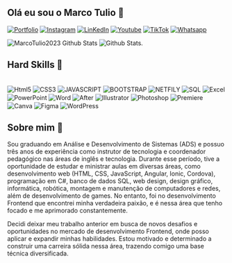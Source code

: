 ## Olá eu sou o Marco Tulio 👋

[![Portfolio](https://img.shields.io/website-up-down-green-red/http/monip.org.svg)](https://portfoliotulio.netlify.app/#inicio)
[![Instagram](https://img.shields.io/badge/Instagram-E4405F?style=for-the-badge&logo=instagram&logoColor=white)](https://instagram.com/tulio_freitas034)
[![LinKedIn](https://img.shields.io/badge/LinkedIn-0077B5?style=for-the-badge&logo=linkedin&logoColor=white)](https://www.linkedin.com/in/marcotuliofreitas110/)
[![Youtube](https://img.shields.io/badge/YouTube-FF0000?style=for-the-badge&logo=youtube&logoColor=white)](https://www.youtube.com/@tulio0639)
[![TikTok](https://img.shields.io/badge/TikTok-000000?style=for-the-badge&logo=tiktok&logoColor=white)](https://www.tiktok.com/@tulio.edits06)
[![Whatsapp](https://img.shields.io/badge/WhatsApp-25D366?style=for-the-badge&logo=whatsapp&logoColor=white)](https://wa.me/5534993386937)

![MarcoTulio2023 Github Stats](https://github-readme-stats.vercel.app/api?username=MarcoTulio2023&theme=blue-green)
![Github Stats](https://github-readme-stats.vercel.app/api/top-langs/?username=MarcoTulio2023&theme=blue-green).

## Hard Skills 🚀

<div style="display: inline_block"><br/>
  <img align="center" alt="Html5" src="https://img.shields.io/badge/HTML5-E34F26?style=for-the-badge&logo=html5&logoColor=white" />
  <img align="center" alt="CSS3" src="https://img.shields.io/badge/CSS3-1572B6?style=for-the-badge&logo=css3&logoColor=white" />
  <img align="center" alt="JAVASCRIPT" src="https://img.shields.io/badge/JavaScript-F7DF1E?style=for-the-badge&logo=javascript&logoColor=black" />
  <img align="center" alt="BOOTSTRAP" src="https://img.shields.io/badge/Bootstrap-563D7C?style=for-the-badge&logo=bootstrap&logoColor=white" />
  <img align="center" alt="NETFILY" src="https://img.shields.io/badge/Netlify-00C7B7?style=for-the-badge&logo=netlify&logoColor=white" />
  <img align="center" alt="SQL" src="https://img.shields.io/badge/Microsoft_SQL_Server-CC2927?style=for-the-badge&logo=microsoft-sql-server&logoColor=white" />
  <img align="center" alt="Excel" src="https://img.shields.io/badge/Microsoft_Excel-217346?style=for-the-badge&logo=microsoft-excel&logoColor=white" />
  <img align="center" alt="PowerPoint" src="https://img.shields.io/badge/Microsoft_PowerPoint-B7472A?style=for-the-badge&logo=microsoft-powerpoint&logoColor=white" />
  <img align="center" alt="Word" src="https://img.shields.io/badge/Microsoft_Word-2B579A?style=for-the-badge&logo=microsoft-word&logoColor=white" />
  <img align="center" alt="After" src="https://img.shields.io/badge/Adobe%20after%20affects-CF96FD?style=for-the-badge&logo=Adobe%20after%20effects&logoColor=393665" />
  <img align="center" alt="Illustrator" src="https://img.shields.io/badge/Adobe%20Illustrator-FF9A00?style=for-the-badge&logo=adobe%20illustrator&logoColor=white" />
  <img align="center" alt="Photoshop" src="https://img.shields.io/badge/Adobe%20Photoshop-31A8FF?style=for-the-badge&logo=Adobe%20Photoshop&logoColor=black" />
  <img align="center" alt="Premiere" src="https://img.shields.io/badge/Adobe%20Premiere%20Pro-9999FF?style=for-the-badge&logo=Adobe%20Premiere%20Pro&logoColor=white" />
  <img align="center" alt="Canva" src="https://img.shields.io/badge/Canva-%2300C4CC.svg?&style=for-the-badge&logo=Canva&logoColor=white" />
  <img align="center" alt="Figma" src="https://img.shields.io/badge/Figma-F24E1E?style=for-the-badge&logo=figma&logoColor=white" />
  <img align="center" alt="WordPress" src="https://img.shields.io/badge/Wordpress-21759B?style=for-the-badge&logo=wordpress&logoColor=white" />
</div>

## Sobre mim 🤙

Sou graduando em Análise e Desenvolvimento de Sistemas (ADS) e possuo três anos de experiência como instrutor de tecnologia e coordenador pedagógico nas áreas de inglês e tecnologia. Durante esse período, tive a oportunidade de estudar e ministrar aulas em diversas áreas, como desenvolvimento web (HTML, CSS, JavaScript, Angular, Ionic, Cordova), programação em C#, banco de dados SQL, web design, design gráfico, informática, robótica, montagem e manutenção de computadores e redes, além de desenvolvimento de games. No entanto, foi no desenvolvimento Frontend que encontrei minha verdadeira paixão, e é nessa área que tenho focado e me aprimorado constantemente.

Decidi deixar meu trabalho anterior em busca de novos desafios e oportunidades no mercado de desenvolvimento Frontend, onde posso aplicar e expandir minhas habilidades. Estou motivado e determinado a construir uma carreira sólida nessa área, trazendo comigo uma base técnica diversificada.

